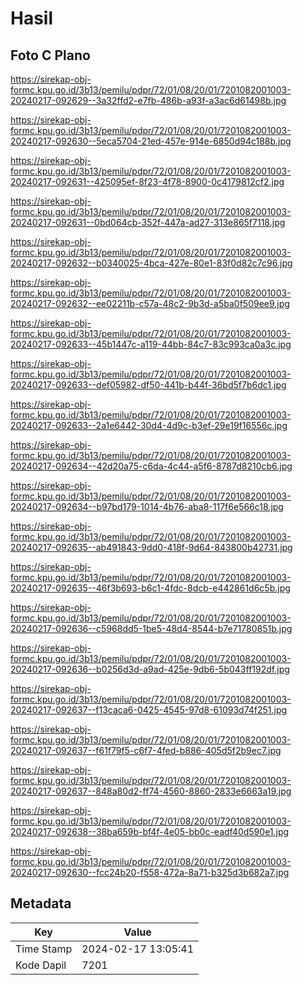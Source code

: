 # Hasil

## Foto C Plano

https://sirekap-obj-formc.kpu.go.id/3b13/pemilu/pdpr/72/01/08/20/01/7201082001003-20240217-092629--3a32ffd2-e7fb-486b-a93f-a3ac6d61498b.jpg

https://sirekap-obj-formc.kpu.go.id/3b13/pemilu/pdpr/72/01/08/20/01/7201082001003-20240217-092630--5eca5704-21ed-457e-914e-6850d94c188b.jpg

https://sirekap-obj-formc.kpu.go.id/3b13/pemilu/pdpr/72/01/08/20/01/7201082001003-20240217-092631--425095ef-8f23-4f78-8900-0c4179812cf2.jpg

https://sirekap-obj-formc.kpu.go.id/3b13/pemilu/pdpr/72/01/08/20/01/7201082001003-20240217-092631--0bd064cb-352f-447a-ad27-313e865f7118.jpg

https://sirekap-obj-formc.kpu.go.id/3b13/pemilu/pdpr/72/01/08/20/01/7201082001003-20240217-092632--b0340025-4bca-427e-80e1-83f0d82c7c96.jpg

https://sirekap-obj-formc.kpu.go.id/3b13/pemilu/pdpr/72/01/08/20/01/7201082001003-20240217-092632--ee02211b-c57a-48c2-9b3d-a5ba0f509ee9.jpg

https://sirekap-obj-formc.kpu.go.id/3b13/pemilu/pdpr/72/01/08/20/01/7201082001003-20240217-092633--45b1447c-a119-44bb-84c7-83c993ca0a3c.jpg

https://sirekap-obj-formc.kpu.go.id/3b13/pemilu/pdpr/72/01/08/20/01/7201082001003-20240217-092633--def05982-df50-441b-b44f-36bd5f7b6dc1.jpg

https://sirekap-obj-formc.kpu.go.id/3b13/pemilu/pdpr/72/01/08/20/01/7201082001003-20240217-092633--2a1e6442-30d4-4d9c-b3ef-29e19f16556c.jpg

https://sirekap-obj-formc.kpu.go.id/3b13/pemilu/pdpr/72/01/08/20/01/7201082001003-20240217-092634--42d20a75-c6da-4c44-a5f6-8787d8210cb6.jpg

https://sirekap-obj-formc.kpu.go.id/3b13/pemilu/pdpr/72/01/08/20/01/7201082001003-20240217-092634--b97bd179-1014-4b76-aba8-117f6e566c18.jpg

https://sirekap-obj-formc.kpu.go.id/3b13/pemilu/pdpr/72/01/08/20/01/7201082001003-20240217-092635--ab491843-9dd0-418f-9d64-843800b42731.jpg

https://sirekap-obj-formc.kpu.go.id/3b13/pemilu/pdpr/72/01/08/20/01/7201082001003-20240217-092635--46f3b693-b6c1-4fdc-8dcb-e442861d6c5b.jpg

https://sirekap-obj-formc.kpu.go.id/3b13/pemilu/pdpr/72/01/08/20/01/7201082001003-20240217-092636--c5968dd5-1be5-48d4-8544-b7e71780851b.jpg

https://sirekap-obj-formc.kpu.go.id/3b13/pemilu/pdpr/72/01/08/20/01/7201082001003-20240217-092636--b0256d3d-a9ad-425e-9db6-5b043ff192df.jpg

https://sirekap-obj-formc.kpu.go.id/3b13/pemilu/pdpr/72/01/08/20/01/7201082001003-20240217-092637--f13caca6-0425-4545-97d8-61093d74f251.jpg

https://sirekap-obj-formc.kpu.go.id/3b13/pemilu/pdpr/72/01/08/20/01/7201082001003-20240217-092637--f61f79f5-c6f7-4fed-b886-405d5f2b9ec7.jpg

https://sirekap-obj-formc.kpu.go.id/3b13/pemilu/pdpr/72/01/08/20/01/7201082001003-20240217-092637--848a80d2-ff74-4560-8860-2833e6663a19.jpg

https://sirekap-obj-formc.kpu.go.id/3b13/pemilu/pdpr/72/01/08/20/01/7201082001003-20240217-092638--38ba659b-bf4f-4e05-bb0c-eadf40d590e1.jpg

https://sirekap-obj-formc.kpu.go.id/3b13/pemilu/pdpr/72/01/08/20/01/7201082001003-20240217-092630--fcc24b20-f558-472a-8a71-b325d3b682a7.jpg


## Metadata

| Key        | Value               |
| ---------- | ------------------- |
| Time Stamp | 2024-02-17 13:05:41 |
| Kode Dapil | 7201                |



